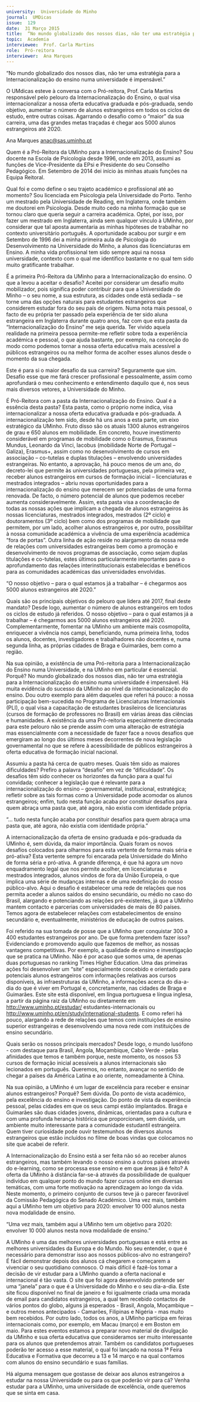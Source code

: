 ```yaml
---
university:  Universidade do Minho
journal:  UMDicas
issue:  129
date:  31 Março 2015
title:  “No mundo globalizado dos nossos dias, não ter uma estratégia para a Internacionalização do ensino numa universidade é impensável.”
topic:  Academia
interviewee:  Prof. Carla Martins
role:  Pró-reitora
interviewer:  Ana Marques
---
```

 

 “No mundo globalizado dos nossos dias, não ter uma estratégia para a Internacionalização do ensino numa universidade é impensável.”

 O UMdicas esteve à conversa com o  Pró-reitora, Prof. Carla Martins  responsável pelo pelouro da Internacionalização do Ensino, o qual visa internacionalizar a nossa oferta educativa graduada e pós-graduada, sendo objetivo, aumentar o número de alunos estrangeiros em todos os ciclos de estudo, entre outras coisas. Agarrando o desafio como o “maior” da sua carreira, uma das grandes metas traçadas é chegar aos 5000 alunos estrangeiros até 2020.

 Ana Marques 
 anac@sas.uminho.pt 

 Quem é a Pró-Reitora da UMinho para a Internacionalização do Ensino?
 Sou docente na Escola de Psicologia desde 1996, onde em 2013, assumi as funções de Vice-Presidente da EPsi e Presidente do seu Conselho Pedagógico. Em Setembro de 2014 dei início às minhas atuais funções na Equipa Reitoral.

 Qual foi e como define o seu trajeto académico e profissional até ao momento?
 Sou licenciada em Psicologia pela Universidade do Porto. Tenho um mestrado pela Universidade de Reading, em Inglaterra, onde também me doutorei em Psicologia. Desde muito cedo na minha formação que se tornou claro que queria seguir a carreira académica. Optei, por isso, por fazer um mestrado em Inglaterra, ainda sem qualquer vínculo à UMinho, por considerar que tal aposta aumentaria as minhas hipóteses de trabalhar no contexto universitário português. A oportunidade acabou por surgir e em Setembro de 1996 dei a minha primeira aula de Psicologia do Desenvolvimento na Universidade do Minho, a alunos das licenciaturas em Ensino. A minha vida profissional tem sido sempre aqui na nossa universidade, contexto com o qual me identifico bastante e no qual tem sido muito gratificante trabalhar.

 É a primeira Pró-Reitora da UMinho para a Internacionalização do ensino. O que a levou a aceitar o desafio?
 Aceitei por considerar um desafio muito mobilizador, pois significa poder contribuir para que a Universidade do Minho – o seu nome, a sua estrutura, as cidades onde está sediada – se torne uma das opções naturais para estudantes estrangeiros que considerem estudar fora do seu país de origem.
 Numa nota mais pessoal, o facto de eu própria ter passado pela experiência de ter sido aluna estrangeira em Inglaterra durante quatro anos, faz com que esta pasta da “Internacionalização do Ensino” me seja querida. Ter vivido aquela realidade na primeira pessoa permite-me refletir sobre toda a experiência académica e pessoal, o que ajuda bastante, por exemplo, na conceção do modo como podemos tornar a nossa oferta educativa mais acessível a públicos estrangeiros ou na melhor forma de acolher esses alunos desde o momento da sua chegada.

 Este é para si o maior desafio da sua carreira?
 Seguramente que sim. Desafio esse que me fará crescer profissional e pessoalmente, assim como aprofundará o meu conhecimento e entendimento daquilo que é, nos seus mais diversos vetores, a Universidade do Minho.

 É Pró-Reitora com a pasta da Internacionalização do Ensino. Qual é a essência desta pasta?
 Esta pasta, como o próprio nome indica, visa internacionalizar a nossa oferta educativa graduada e pós-graduada. A internacionalização tem sido, desde há uns anos a esta parte, um eixo estratégico da UMinho. Fruto disso são os atuais 1300 alunos estrangeiros de grau e 650 alunos em mobilidade.
 Em concreto, houve investimento considerável em programas de mobilidade como o Erasmus, Erasmus Mundus, Leonardo da Vinci, Iacobus (mobilidade Norte de Portugal – Galiza), Erasmus+, assim como no desenvolvimento de cursos em associação – co-tutelas e duplas titulações – envolvendo universidades estrangeiras.
 No entanto, a aprovação, há pouco menos de um ano, do decreto-lei que permite às universidades portuguesas, pela primeira vez, receber alunos estrangeiros em cursos de formação inicial – licenciaturas e mestrados integrados – abriu novas oportunidades para a internacionalização do ensino que merecem ser potenciadas de uma forma renovada.
 De facto, o número potencial de alunos que podemos receber aumenta consideravelmente.
 Assim, esta pasta visa a coordenação de todas as nossas ações que implicam a chegada de alunos estrangeiros às nossas licenciaturas, mestrados integrados, mestrados (2º ciclo) e doutoramentos (3º ciclo) bem como dos programas de mobilidade que permitem, por um lado, acolher alunos estrangeiros e, por outro, possibilitar à nossa comunidade académica a vivência de uma experiência académica “fora de portas”. Outra linha de ação reside no alargamento da nossa rede de relações com universidades estrangeiras bem como a promoção e desenvolvimento de novos programas de associação, como sejam duplas titulações e co-tutelas, estes últimos particularmente importantes para o aprofundamento das relações interinstitucionais estabelecidas e benéficos para as comunidades académicas das universidades envolvidas.


 “O nosso objetivo – para o qual estamos já a trabalhar – é chegarmos aos 5000 alunos estrangeiros até 2020.”


 Quais são os principais objetivos do pelouro que lidera até 2017, final deste mandato?
 Desde logo, aumentar o número de alunos estrangeiros em todos os ciclos de estudo já referidos. O nosso objetivo – para o qual estamos já a trabalhar – é chegarmos aos 5000 alunos estrangeiros até 2020. Complementarmente, fomentar na UMinho um ambiente mais cosmopolita, enriquecer a vivência nos campi, beneficiando, numa primeira linha, todos os alunos, docentes, investigadores e trabalhadores não docentes e, numa segunda linha, as próprias cidades de Braga e Guimarães, bem como a região.

 Na sua opinião, a existência de uma Pró-reitoria para a Internacionalização do Ensino numa Universidade, e na UMinho em particular é essencial. Porquê?
 No mundo globalizado dos nossos dias, não ter uma estratégia para a Internacionalização do ensino numa universidade é impensável. Há muita evidência do sucesso da UMinho ao nível da internacionalização do ensino. Dou outro exemplo para além daqueles que referi há pouco: a nossa participação bem-sucedida no Programa de Licenciaturas Internacionais (PLI), o qual visa a capacitação de estudantes brasileiros de licenciaturas (cursos de formação de professores no Brasil) em várias áreas das ciências e humanidades. A existência da uma Pró-reitoria especialmente direcionada para este pelouro não se prende assim com uma alteração de estratégia mas essencialmente com a necessidade de fazer face a novos desafios que emergiram ao longo dos últimos meses decorrentes de nova legislação governamental no que se refere à acessibilidade de públicos estrangeiros à oferta educativa de formação inicial nacional.

 Assumiu a pasta há cerca de quatro meses. Quais têm sido as maiores dificuldades?
 Prefiro a palavra “desafio” em vez de “dificuldade”.
 Os desafios têm sido conhecer os horizontes da função para a qual fui convidada; conhecer a legislação que é relevante para a internacionalização do ensino – governamental, institucional, estratégica; refletir sobre as tais formas como a Universidade pode acomodar os alunos estrangeiros; enfim, tudo nesta função acaba por constituir desafios para quem abraça uma pasta que, até agora, não existia com identidade própria.


 “... tudo nesta função acaba por constituir desafios para quem abraça uma pasta que, até agora, não existia com identidade própria.”


A internacionalização da oferta de ensino graduada e pós-graduada da UMinho é, sem dúvida, da maior importância. Quais foram os novos desafios colocados para olharmos para esta vertente de forma mais séria e pró-ativa?
 Esta vertente sempre foi encarada pela Universidade do Minho de forma séria e pró-ativa. A grande diferença, é que há agora um novo enquadramento legal que nos permite acolher, em licenciaturas e mestrados integrados, alunos vindos de fora da União Europeia, o que implica uma série de mudanças internas e de uma redefinição do nosso público-alvo. Aqui o desafio é estabelecer uma rede de relações que nos permita aceder a alunos saídos do ensino secundário, ou médio no caso do Brasil, alargando e potenciando as relações pré-existentes, já que a UMinho mantem contacto e parcerias com universidades de mais de 80 países. Temos agora de estabelecer relações com estabelecimentos de ensino secundário e, eventualmente, ministérios de educação de outros países.


 Foi referido na sua tomada de posse que a UMinho quer conquistar 300 a 400 estudantes estrangeiros por ano. De que forma pretendem fazer isso?
 Evidenciando e promovendo aquilo que fazemos de melhor, as nossas vantagens competitivas. Por exemplo, a qualidade de ensino e investigação que se pratica na UMinho. Não é por acaso que somos uma, de apenas duas portuguesas no ranking Times Higher Education. Uma das primeiras ações foi desenvolver um “site” especialmente concebido e orientado para potenciais alunos estrangeiros com informações relativas aos cursos disponíveis, às infraestruturas da UMinho, a informações acerca do dia-a-dia do que é viver em Portugal e, concretamente, nas cidades de Braga e Guimarães. Este site está disponível, em língua portuguesa e língua inglesa, a partir da página raiz da UMinho ou diretamente em http://www.uminho.pt/estudar/ estudantes-internacionais ou http://www.uminho.pt/en/study/international-students. E como referi há pouco, alargando a rede de relações que temos com instituições de ensino superior estrangeiras e desenvolvendo uma nova rede com instituições de ensino secundário.

 Quais serão os nossos principais mercados?
 Desde logo, o mundo lusófono - com destaque para Brasil, Angola, Moçambique, Cabo Verde - pelas afinidades que temos e também porque, neste momento, os nossos 53 cursos de formação inicial acessíveis a alunos internacionais são lecionados em português. Queremos, no entanto, avançar no sentido de chegar a países da América Latina e ao oriente, nomeadamente à China.

 Na sua opinião, a UMinho é um lugar de excelência para receber e ensinar alunos estrangeiros? Porquê?
 Sem dúvida. Do ponto de vista académico, pela excelência do ensino e investigação. Do ponto de vista da experiência pessoal, pelas cidades em que os seus campi estão implantados. Braga e Guimarães são duas cidades jovens, dinâmicas, orientadas para a cultura e com uma profunda herança histórica que proporcionam, sem dúvida, um ambiente muito interessante para a comunidade estudantil estrangeira. Quem tiver curiosidade pode ouvir testemunhos de diversos alunos estrangeiros que estão incluídos no filme de boas vindas que colocamos no site que acabei de referir.

 A Internacionalização do Ensino está a ser feita não só ao receber alunos estrangeiros, mas também levando o nosso ensino a outros países através do e-learning, como se processa esse ensino e em que áreas já é feito?
 A oferta da UMinho à distância far-se-á através da possibilidade de qualquer indivíduo em qualquer ponto do mundo fazer cursos online em diversas temáticas, com uma forte motivação na aprendizagem ao longo da vida. Neste momento, o primeiro conjunto de cursos teve já o parecer favorável da Comissão Pedagógica do Senado Académico. Uma vez mais, também aqui a UMinho tem um objetivo para 2020: envolver 10 000 alunos nesta nova modalidade de ensino.
 

 “Uma vez mais, também aqui a UMinho tem um objetivo para 2020: envolver 10 000 alunos nesta nova modalidade de ensino.”


 A UMinho é uma das melhores universidades portuguesas e está entre as melhores universidades da Europa e do Mundo. No seu entender, o que é necessário para demonstrar isso aos nossos públicos-alvo no estrangeiro?
 É fácil demonstrar depois dos alunos cá chegarem e começarem a vivenciar o seu quotidiano connosco. O mais difícil é fazê-los tomar a decisão de vir estudar para a UMinho quando a oferta nacional e internacional é tão vasta. O site que foi agora desenvolvido pretende ser uma “janela” para o que é a Universidade do Minho e o seu dia-a-dia. Este site ficou disponível no final de janeiro e foi igualmente criada uma morada de email para candidatos estrangeiros, a qual tem recebido contactos de vários pontos do globo, alguns já esperados - Brasil, Angola, Moçambique – e outros menos antecipados - Camarões, Filipinas e Nigéria - mas muito bem recebidos.
 Por outro lado, todos os anos, a UMinho participa em feiras internacionais como, por exemplo, em Macau (março) e em Boston em maio. Para estes eventos estamos a preparar novo material de divulgação da UMinho e sua oferta educativa que consideramos ser muito interessante para os alunos que pretendemos atrair. Também os candidatos portugueses poderão ter acesso a esse material, o qual foi lançado na nossa 1ª Feira Educativa e Formativa que decorreu a 13 e 14 março e na qual contamos com alunos do ensino secundário e suas famílias.

 Há alguma mensagem que gostasse de deixar aos alunos estrangeiros a estudar na nossa Universidade ou para os que poderão vir para cá?
 Venha estudar para a UMinho, uma universidade de excelência, onde queremos que se sinta em casa.

